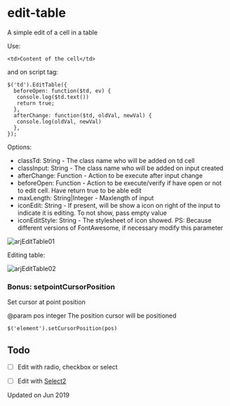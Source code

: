 # edit-table

A simple edit of a cell in a table

Use:
```
<td>Content of the cell</td>

```
and on script tag:

``` 
$('td').EditTable({
  beforeOpen: function($td, ev) {
   console.log($td.text())
   return true;
  },
  afterChange: function($td, oldVal, newVal) {
   console.log(oldVal, newVal)
  },
});

```
 
Options:
- classTd: String - The class name who will be added on td cell
- classInput: String - The class name who will be added on input created
- afterChange: Function - Action to be execute after input change
- beforeOpen: Function - Action to be execute/verify if have open or not to edit cell. Have return true to be able edit
- maxLength: String|Integer - Maxlength of input
- iconEdit: String - If present, will be show a icon on right of the input to indicate it is editing. To not show, pass empty value
- iconEditStyle: String - The stylesheet of icon showed. PS: Because different versions of FontAwesome, if necessary modify this parameter
 
 
 ![arjEditTable01](https://user-images.githubusercontent.com/14263768/59794253-8d0a4e00-92a6-11e9-8c83-9054100c8c94.png)

Editing table:

![arjEditTable02](https://user-images.githubusercontent.com/14263768/59794295-a7442c00-92a6-11e9-96c8-dee362948914.png)

 
### Bonus: setpointCursorPosition

Set cursor at point position

@param pos integer The position cursor will be positioned

```
$('element').setCursorPosition(pos)
```

## Todo
- [ ] Edit with radio, checkbox or select
- [ ] Edit with [Select2](https://select2.org/)


 
 Updated on Jun 2019
